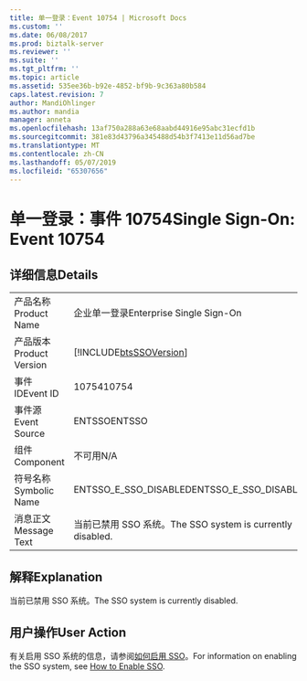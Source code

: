 ```yaml
---
title: 单一登录：Event 10754 | Microsoft Docs
ms.custom: ''
ms.date: 06/08/2017
ms.prod: biztalk-server
ms.reviewer: ''
ms.suite: ''
ms.tgt_pltfrm: ''
ms.topic: article
ms.assetid: 535ee36b-b92e-4852-bf9b-9c363a80b584
caps.latest.revision: 7
author: MandiOhlinger
ms.author: mandia
manager: anneta
ms.openlocfilehash: 13af750a288a63e68aabd44916e95abc31ecfd1b
ms.sourcegitcommit: 381e83d43796a345488d54b3f7413e11d56ad7be
ms.translationtype: MT
ms.contentlocale: zh-CN
ms.lasthandoff: 05/07/2019
ms.locfileid: "65307656"
---
```

# <a name="single-sign-on-event-10754"></a><span data-ttu-id="d3fda-102">单一登录：事件 10754</span><span class="sxs-lookup"><span data-stu-id="d3fda-102">Single Sign-On: Event 10754</span></span>
## <a name="details"></a><span data-ttu-id="d3fda-103">详细信息</span><span class="sxs-lookup"><span data-stu-id="d3fda-103">Details</span></span>  
  
|                 |                                                            |
|-----------------|------------------------------------------------------------|
|  <span data-ttu-id="d3fda-104">产品名称</span><span class="sxs-lookup"><span data-stu-id="d3fda-104">Product Name</span></span>   |                 <span data-ttu-id="d3fda-105">企业单一登录</span><span class="sxs-lookup"><span data-stu-id="d3fda-105">Enterprise Single Sign-On</span></span>                  |
| <span data-ttu-id="d3fda-106">产品版本</span><span class="sxs-lookup"><span data-stu-id="d3fda-106">Product Version</span></span> | [!INCLUDE[btsSSOVersion](../includes/btsssoversion-md.md)] |
|    <span data-ttu-id="d3fda-107">事件 ID</span><span class="sxs-lookup"><span data-stu-id="d3fda-107">Event ID</span></span>     |                           <span data-ttu-id="d3fda-108">10754</span><span class="sxs-lookup"><span data-stu-id="d3fda-108">10754</span></span>                            |
|  <span data-ttu-id="d3fda-109">事件源</span><span class="sxs-lookup"><span data-stu-id="d3fda-109">Event Source</span></span>   |                           <span data-ttu-id="d3fda-110">ENTSSO</span><span class="sxs-lookup"><span data-stu-id="d3fda-110">ENTSSO</span></span>                           |
|    <span data-ttu-id="d3fda-111">组件</span><span class="sxs-lookup"><span data-stu-id="d3fda-111">Component</span></span>    |                            <span data-ttu-id="d3fda-112">不可用</span><span class="sxs-lookup"><span data-stu-id="d3fda-112">N/A</span></span>                             |
|  <span data-ttu-id="d3fda-113">符号名称</span><span class="sxs-lookup"><span data-stu-id="d3fda-113">Symbolic Name</span></span>  |                   <span data-ttu-id="d3fda-114">ENTSSO_E_SSO_DISABLED</span><span class="sxs-lookup"><span data-stu-id="d3fda-114">ENTSSO_E_SSO_DISABLED</span></span>                    |
|  <span data-ttu-id="d3fda-115">消息正文</span><span class="sxs-lookup"><span data-stu-id="d3fda-115">Message Text</span></span>   |           <span data-ttu-id="d3fda-116">当前已禁用 SSO 系统。</span><span class="sxs-lookup"><span data-stu-id="d3fda-116">The SSO system is currently disabled.</span></span>            |
  
## <a name="explanation"></a><span data-ttu-id="d3fda-117">解释</span><span class="sxs-lookup"><span data-stu-id="d3fda-117">Explanation</span></span>  
 <span data-ttu-id="d3fda-118">当前已禁用 SSO 系统。</span><span class="sxs-lookup"><span data-stu-id="d3fda-118">The SSO system is currently disabled.</span></span>  
  
## <a name="user-action"></a><span data-ttu-id="d3fda-119">用户操作</span><span class="sxs-lookup"><span data-stu-id="d3fda-119">User Action</span></span>  
 <span data-ttu-id="d3fda-120">有关启用 SSO 系统的信息，请参阅[如何启用 SSO](../core/how-to-enable-sso.md)。</span><span class="sxs-lookup"><span data-stu-id="d3fda-120">For information on enabling the SSO system, see [How to Enable SSO](../core/how-to-enable-sso.md).</span></span>